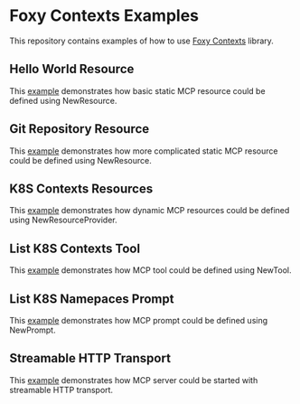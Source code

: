 # Foxy Contexts Examples

This repository contains examples of how to use [Foxy Contexts](https://foxy-contexts.str4.io/) library.

## Hello World Resource

This [example](./hello_world_resource/main.go) demonstrates how basic static MCP resource could be defined using NewResource.

## Git Repository Resource

This [example](./git_repository_resource/main.go) demonstrates how more complicated static MCP resource could be defined using NewResource.

## K8S Contexts Resources

This [example](./k8s_contexts_resources/main.go) demonstrates how dynamic MCP resources could be defined using NewResourceProvider.

## List K8S Contexts Tool

This [example](./list_k8s_contexts_tool/main.go) demonstrates how MCP tool could be defined using NewTool.

## List K8S Namepaces Prompt

This [example](./list_k8s_namespaces_prompt/main.go) demonstrates how MCP prompt could be defined using NewPrompt.

## Streamable HTTP Transport

This [example](./streamable_http/main.go) demonstrates how MCP server could be started with streamable HTTP transport.

